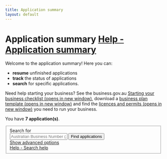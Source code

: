 ```yaml
---
title: Application summary
layout: default
---
```

<style>
    a.dismiss span {
        display: inline-block;
        width: 20px;
        height: 20px;
        vertical-align: middle;
    }

    p:hover a.dismiss span, a.dismiss:focus span {
        background: url(/Content/img/ico-close.png);
        background-size: cover;
    }

    a.dismiss:hover, a.dismiss:focus {
        background-color: transparent;
    }

    .inline p {
        margin: 0;
    }

    .inline {
        display: inline-block;
        margin-right: 20px;
    }	

	tr.extra {
		background-color: #eee;
		display: none;
	}
	
	tr.extra td {
		background-color: transparent;
	}
	.dashboard-container caption .app-status {
		font-size: 80%;
		margin-top: .5em;
		width: 80%;
	}
	.search-date {
		width: 7em !important;
	}
	.search-date + button.ui-datepicker-trigger {
		background: none;
		border: none;
		margin-left: -35px;
		color: #555;
	}
</style>
<main class="wrapper">
	<h1 id="heading" tabindex="-1">Application summary <a class="cd-btn help" href="#help-dashboarddescription"><span>Help - Application summary</span></a></h1>
	<div class="grid-row clearfix">
		<p>Welcome to the application summary! Here you can:</p>
		<ul>
			<li><strong>resume</strong> unfinished applications</li>
			<li><strong>track</strong> the status of applications</li>
			<li><strong>search</strong> for specific applications.</li>
		</ul>
		<p>Need help starting your business? See the business.gov.au <a href="https://www.business.gov.au/Info/Plan-and-Start/Templates-and-tools/Checklists/Starting-your-business-checklist" target="_blank">Starting your business checklist <span class="visuallyhidden">(opens in new window)</span></a>, download a <a href="https://www.business.gov.au/info/plan-and-start/templates-and-tools/business-plan-template-and-guide" target="_blank">business plan template <span class="visuallyhidden">(opens in new window)</span></a> and find the <a href="https://www.business.gov.au/info/plan-and-start/start-your-business/business-and-company-registration/registration-and-licences" target="_blank"> licences and permits <span class="visuallyhidden">(opens in new window)</span></a> you need to run your business. </p>
	</div>
	<div id="dashboard-page">
		<p>You have <strong><span id="application-count">7</span> application(s)</strong>.</p>
		<div class="card clearfix">
			<form action="/registration/dashboard/search" id="search-form" method="post" novalidate="novalidate"><input name="__RequestVerificationToken" type="hidden" value="v0HTD9yGK4oZF86SaC0U1DDBqhAbaJWP-VzqDS3U4AAWGBssoz7lI5ZHjod30AeYr4OZ4rYmS5M5qEzfzMnCivI_DM_4hQJIqgIMfI2Qw5LdNinjOxOKnVen_9cR6VQ_iC7xqeCItQCqvw6A4q8RPw2">            <fieldset id="filterContainer" class="no-margin">
                <div class="filter-container">
					<div class="grid-row">
						<div class="col4">
							<label for="search-term" class="input-right">Search for</label>
						</div>
						<div class="col7">
							<input id="SearchOptions_SearchString" name="SearchOptions.SearchString" placeholder="Australian Business Number (ABN)" style="max-width: 23em" type="text" value="">
							<button id="find-btn" type="submit" class="btn btn-default btn-inline" name="submitAction" value="stringSearch">Find applications</button><br>
							<a href="javascript:void(0)" id="show-adv">Show advanced options</a>
						</div>
						<div class="col1 last"><a class="cd-btn help" href="#help-dashboardsearchhelp"><span>Help - Search help</span></a></div>
					</div>
                    <div id="advanced-search" style="display: none;">
						<div class="grid-row">
							<div class="col4">
								<label for="SearchOptions_DateFrom" class="input-right">Submitted date from<br><span class="field-note">(DD/MM/YYYY)</span></label>
							</div>
							<div class="col8 last">
								<input class="search-date hasDatepicker" data-val="true" data-val-date="The field DateFrom must be a date." id="SearchOptions_DateFrom" name="SearchOptions.DateFrom" type="text" value=""><button type="button" class="ui-datepicker-trigger"><span class="fa fa-calendar"></span></button>
								&nbsp;&nbsp;
								<label for="SearchOptions_DateTo" class="input-right label-inline">Date to <span class="field-note">(DD/MM/YYYY)</span></label>
								<input class="search-date hasDatepicker" data-val="true" data-val-date="The field DateTo must be a date." id="SearchOptions_DateTo" name="SearchOptions.DateTo" type="text" value=""><button type="button" class="ui-datepicker-trigger"><span class="fa fa-calendar"></span></button>
							</div>
						</div>
						<div class="grid-row">
							<div class="col4">
								<label for="field5" class="input-right">Status of application</label>
							</div>
							<div class="col8 last">
								<select id="SearchOptions_SelectedApplicationStatus" name="SearchOptions.SelectedApplicationStatus"><option value="">Show all</option>
									<option value="1">Not Submitted</option>
									<option value="4">Submitted</option>
									<option value="5">Completed</option>
								</select>
								<br>
							</div>
						</div>
						<div class="grid-row clearfix">
							<div class="col4">
								<p class="label input-right">Registration types</p>
							</div>
							<div class="col8 last">
								<div class="custom-controls inline">
									<p class="no-margin">

										<input id="RegistrationTypes_2" name="SearchOptions.SelectedRegistrationTypes" type="checkbox" value="ABN">
										<label for="RegistrationTypes_2" id="type-abn" style="width: 8em">ABN</label>
									</p>
								</div>
								<div class="custom-controls inline">
									<p class="no-margin">

										<input id="RegistrationTypes_3" name="SearchOptions.SelectedRegistrationTypes" type="checkbox" value="GST">
										<label for="RegistrationTypes_3" id="type-gst" style="width: 8em">GST</label>
									</p>
								</div>
								<div class="custom-controls inline">
									<p class="no-margin">

										<input id="RegistrationTypes_4" name="SearchOptions.SelectedRegistrationTypes" type="checkbox" value="PAYG">
										<label for="RegistrationTypes_4" id="type-payg" style="width: 8em">PAYG</label>
									</p>
								</div>
								<div class="custom-controls inline">
									<p class="no-margin">

										<input id="RegistrationTypes_5" name="SearchOptions.SelectedRegistrationTypes" type="checkbox" value="FBT">
										<label for="RegistrationTypes_5" id="type-fbt" style="width: 8em">FBT</label>
									</p>
								</div>
								<div class="custom-controls inline">
									<p class="no-margin">

										<input id="RegistrationTypes_6" name="SearchOptions.SelectedRegistrationTypes" type="checkbox" value="LCT">
										<label for="RegistrationTypes_6" id="type-lct" style="width: 8em">LCT</label>
									</p>
								</div>
								<div class="custom-controls inline">
									<p class="no-margin">

										<input id="RegistrationTypes_7" name="SearchOptions.SelectedRegistrationTypes" type="checkbox" value="FTC">
										<label for="RegistrationTypes_7" id="type-ftc" style="width: 8em">FTC</label>
									</p>
								</div>
								<div class="custom-controls inline">
									<p class="no-margin">

										<input id="RegistrationTypes_8" name="SearchOptions.SelectedRegistrationTypes" type="checkbox" value="WET">
										<label for="RegistrationTypes_8" id="type-wet" style="width: 8em">WET</label>
									</p>
								</div>
								<div class="custom-controls inline">
									<p class="no-margin">

										<input id="RegistrationTypes_9" name="SearchOptions.SelectedRegistrationTypes" type="checkbox" value="AKEY">
										<label for="RegistrationTypes_9" id="type-akey" style="width: 8em">AUSKey</label>
									</p>
								</div>
							</div>
						</div>
                        <div>
                            <p class="margin4">
                                <button type="submit" class="btn btn-default btn-inline" id="btnSearch" name="submitAction" value="advancedSearch">Find applications</button>
                            </p>
                        </div>
                    </div>
                </div><!-- filterContainer -->
            </fieldset>
		</form>
	</div>
	<div id="resubmit" style="display: none;">
		<div class="dashboard-container">
			<table>
				<caption>Australian Business Number (ABN): <strong>44 123 456 789</strong><br>
					
					<div class="app-status">
						<p class="clickable" onclick="$(this).next().toggle()">
							<a href="javascript:void(0)" class="more">Unsuccessful</a>&nbsp;<span class="fa fa-plus-square"></span>
						</p>
						<div class="extra-content" style="display: none;">
							<p>You have submitted the application and at least one of your registrations has been unsuccessful. You can use the <strong>Resume</strong> button to go back and edit the unsuccessful registration(s) and resubmit them.</p>
						</div>
					</div>
					<span class="controls">
						<a href="resubmit-auskeys2" class="edit">Resume</a>
						&nbsp;
						<a href="javascript:void(0);" class="remove" style="display: none;">Delete</a>
						&nbsp;
						<a href="javascript:void(0);" class="refresh" style="display: none;"><span class="fa fa-refresh"></span>Status update</a>
					</span>
				</caption>
				<thead>
					<tr>
						<th class="status-item">Registration item</th>
						<th class="status-detail">Detail</th>
						<th class="status-information" colspan="2">Status</th>
					</tr>
				</thead>
				<tbody>
					<tr class="rego" onclick="$(this).next().toggle('fast')">
						<td class="registered"><span class="visuallyhidden">Submitted-</span>AUSKey</td>
						<td class="status-waiting">Fred Albert Nerk</td>
						<td class="">
							<span>
								<a class="more" href="javascript:void(0)">Submitted</a>
							</span>
						</td>
						<td class=""><span class="fa fa-plus-square">&nbsp;</span></td>
					</tr>
					<tr style="display: table-row;" class="extra" style="display: none">
						<td>&nbsp;</td>
						<td colspan="3">
							<p>Your registration has been submitted. Check with the ATO to see if it was successful.</p>
						</td>
					</tr>
					<tr class="rego" onclick="$(this).next().toggle('fast')">
						<td class="declined"><span class="visuallyhidden">Unsuccessful-</span>AUSkey</td>
						<td class="status-waiting">Simon Arthur Bourke</td>
						<td class="">
							<span><a class="more" href="javascript:void(0)">Unsuccessful</a></span>
						</td>
						<td class=""><span class="fa fa-plus-square">&nbsp;</span></td>
					</tr>
					<tr style="display: table-row;" class="extra" style="display: none">
						<td>&nbsp;</td>
						<td colspan="3">
							<p>Unfortunately your application was unable to be submitted due to the following errors:</p>
							<ul>
								<li>Invalid Tax File Number.</li>
							</ul>
							<p>You can re-submit your application by selecting the "Resume" button above and correcting the errors.</p>
						</td>
					</tr>
					<tr class="rego" onclick="$(this).next().toggle('fast')">
						<td class="declined"><span class="visuallyhidden">Unsuccessful-</span>AUSkey</td>
						<td class="status-waiting">Graham Alexander Carson</td>
						<td class="">
							<span><a class="more" href="javascript:void(0)">Unsuccessful</a></span>
						</td>
						<td class=""><span class="fa fa-plus-square">&nbsp;</span></td>
					</tr>
					<tr style="display: table-row;" class="extra" style="display: none">
						<td>&nbsp;</td>
						<td colspan="3">
							<p>Unfortunately your application was unable to be submitted due to the following errors:</p>
							<ul>
								<li>Invalid Tax File Number.</li>
							</ul>
							<p>You can re-submit your application by selecting the "Resume" button above and correcting the errors.</p>
						</td>
					</tr>
					<tr class="rego" onclick="$(this).next().toggle('fast')">
						<td class="registered"><span class="visuallyhidden">Submitted-</span>AUSKey</td>
						<td class="status-waiting">Bryan Jeremy Cartright</td>
						<td class="">
							<span>
								<a class="more" href="javascript:void(0)">Submitted</a>
							</span>
						</td>
						<td class=""><span class="fa fa-plus-square">&nbsp;</span></td>
					</tr>
					<tr style="display: table-row;" class="extra" style="display: none">
						<td>&nbsp;</td>
						<td colspan="3">
							<p>Your registration has been submitted. Check with the ATO to see if it was successful.</p>
						</td>
					</tr>
				</tbody>
			</table>
		</div>
	</div>
<div id="add-auskeys" style="display: none">
	<div class="dashboard-container" id="299">
		<table id="auskey-pending">
			<caption>Application reference: <strong>#1702-AA-0299-L</strong><br>
				<div class="app-status"><p>Submitted on 09 May 2017 14:32</p></div>
				<span class="controls">
					<a href="javascript:void(0);" class="edit" style="display: none;">Resume</a>
					&nbsp;
					<a href="javascript:void(0);" class="remove" style="display: none;">Delete</a>
					&nbsp;
					<a href="javascript:void(0);" class="refresh"><span class="fa fa-refresh"></span>Status update</a>
				</span>
			</caption>
			<thead>
				<tr>
					<th class="status-item">Registration item</th>
					<th class="status-detail">Detail</th>
					<th class="status-information" colspan="2">Status</th>
				</tr>
			</thead>
			<tbody>
				<tr class="rego" onclick="$(this).next().toggle('fast')">
					<td class="waiting"><span class="visuallyhidden">Pending-</span>AUSkey</td>
					<td class="status-waiting">Fred Albert Nerk</td>
					<td class=""><a href="javascript:void(0)">Pending</a></td>
					<td class=""><span class="fa fa-plus-square">&nbsp;</span></td>
				</tr>
				<tr style="display: table-row;" class="extra" style="display: none">
					<td>&nbsp;</td>
					<td colspan="3">
						<p>Your registration has been submitted. Use the refresh button above to check on the status of your application.</p>
					</td>
				</tr>
				<tr class="rego" onclick="$(this).next().toggle('fast')">
					<td class="waiting"><span class="visuallyhidden">Pending-</span>AUSkey</td>
					<td class="status-waiting">Simon Arthur Bourke</td>
					<td class=""><a href="javascript:void(0)">Pending</a></td>
					<td class=""><span class="fa fa-plus-square">&nbsp;</span></td>
				</tr>
				<tr style="display: table-row;" class="extra" style="display: none">
					<td>&nbsp;</td>
					<td colspan="3">
						<p>Your registration has been submitted. Use the refresh button above to check on the status of your application.</p>
					</td>
				</tr>
			</tbody>
		</table>
		<table id="new-auskeys" style="display: none;">
			<caption>Australian Business Number (ABN): <strong>44 123 456 789</strong><br>
				
				<div class="app-status"><p>Not submitted</p></div>
				<span class="controls">
					<a href="register-existing5" class="edit">Resume</a>
					&nbsp;
					<a href="javascript:void(0);" class="remove" style="display: none;">Delete</a>
					&nbsp;
					<a href="javascript:void(0);" class="refresh" style="display: none;"><span class="fa fa-refresh"></span>Status update</a>
				</span>
			</caption>
			<thead>
				<tr>
					<th class="status-item">Registration item</th>
					<th class="status-detail">Detail</th>
					<th class="status-information" colspan="2">Status</th>
				</tr>
			</thead>
			<tbody>
				
				<tr class="rego">
					<td class="editing"><span class="visuallyhidden">Not submitted-</span>AUSkey</td>
					<td class="status-waiting">Fred Albert Nerk</td>
					<td class="">
						<span>Not submitted</span>
					</td>
					<td class="">&nbsp;</td>
				</tr>
				<tr class="rego">
					<td class="editing"><span class="visuallyhidden">Not submitted-</span>AUSkey</td>
					<td class="status-waiting">Simon Arthur Bourke</td>
					<td class="">
						<span>Not submitted</span>
					</td>
					<td class="">&nbsp;</td>
				</tr>
			</tbody>
		</table>
	</div>
		<div class="dashboard-container" id="9619">
		<table>
			<caption>Australian Business Number (ABN): <strong>44 123 456 789</strong><br>
				
				<div class="app-status"><p>Completed on 09 Apr 2017 16:18</p></div>
				<span class="controls" style="display: none;">
					<a href="javascript:void(0);" class="edit" style="display: none;">Resume</a>
					&nbsp;
					<a href="javascript:void(0);" class="remove" style="display: none;">Delete</a>
					&nbsp;
					<a href="javascript:void(0);" class="refresh" style="display: none;"><span class="fa fa-refresh"></span>Status update</a>
				</span>
			</caption>
			<thead>
				<tr>
					<th class="status-item">Registration item</th>
					<th class="status-detail">Detail</th>
					<th class="status-information" colspan="2">Status</th>
				</tr>
			</thead>
			<tbody>
				<tr class="rego" onclick="$(this).next().toggle('fast')">
					<td class="registered"><span class="visuallyhidden">Submitted-</span>AUSKey</td>
					<td class="status-waiting">John Cecil Smith</td>
					<td class="">
						<span>
							<a class="more" href="javascript:void(0)">Submitted</a>
						</span>
					</td>
					<td class=""><span class="fa fa-plus-square">&nbsp;</span></td>
				</tr>
				<tr style="display: table-row;" class="extra" style="display: none">
					<td>&nbsp;</td>
					<td colspan="3">
						<p>Your registration has been submitted. Check with the ATO to see if it was successful.</p>
					</td>
				</tr>
			</tbody>
		</table>
		<div class="referrer"></div>
	</div>
</div>
<div id="submit">
	<div class="dashboard-container" id="9513">
		<table>
			<caption>
				Australian Business Number (ABN): <strong>44 987 654 321</strong><br>
				
				<div class="app-status"><p>Completed on 12 Apr 2017 09:16</p></div>
				<span class="controls">
					<a href="register-existing5" class="edit">Reapply</a>
					&nbsp;
					<a href="javascript:void(0);" class="remove" style="display: none;">Delete</a>
					&nbsp;
					<a href="javascript:void(0);" class="refresh" style="display: none;"><span class="fa fa-refresh"></span>Status update</a>
				</span>
			</caption>
			<thead>
			<tr>
				<th class="status-item">Registration item</th>
				<th class="status-detail">Detail</th>
				<th class="status-information" colspan="2">Status</th>
			</tr>
			</thead>
			<tbody>
				<tr class="rego" onclick="$(this).next().toggle('fast')">
					<td class="declined"><span class="visuallyhidden">Unsuccessful-</span>GST</td>
					<td class="status-waiting"></td>
					<td class="">
						<span>
							<a class="more" href="javascript:void(0)">Unsuccessful</a>
						</span>
					</td>
					<td class=""><span class="fa fa-plus-square">&nbsp;</span></td>
				</tr>
				<tr style="display: table-row;" class="extra" style="display: none">
					<td>&nbsp;</td>
					<td colspan="3">
						<p>Your Goods and Services Tax (GST) registration has been unsuccessful:</p>
						<ul>
							 <li>Error with application for some reason.</li>
						</ul>
						<p>You can correct the errors and resubmit the application by using the <strong>Reapply</strong> button above.</p>
					</td>
				</tr>
				<tr class="rego" onclick="$(this).next().toggle('fast')">
					<td class="declined"><span class="visuallyhidden">Unsuccessful-</span>WET</td>
					<td class="status-waiting"></td>
					<td class="">
						<span>
							<a class="more" href="javascript:void(0)">Unsuccessful</a>
						</span>
					</td>
					<td class=""><span class="fa fa-plus-square">&nbsp;</span></td>
				</tr>
				<tr style="display: table-row;" class="extra" style="display: none">
					<td>&nbsp;</td>
					<td colspan="3">
						<p>Your Wine Equalisation Tax (WET) registration has been unsuccessful:</p>
						<ul>
							 <li>Error with application for some reason.</li>
						</ul>
						<p>You can correct the errors and resubmit the application by using the <strong>Reapply</strong> button above.</p>
					</td>
				</tr>
				</tbody>
		</table>
		<div class="referrer"></div>
	</div>
	<div class="dashboard-container">
		<table>
			<caption>Australian Business Number (ABN): <strong>44 123 456 789</strong><br>
				
				<div class="app-status"><p>Not submitted</p></div>
				<span class="controls">
					<a href="javascript:void(0);" class="edit">Resume</a>
					&nbsp;
					<a href="javascript:void(0);" class="remove" style="display: none;">Delete</a>
					&nbsp;
					<a href="javascript:void(0);" class="refresh" style="display: none;"><span class="fa fa-refresh"></span>Status update</a>
				</span>
			</caption>
			<thead>
				<tr>
					<th class="status-item">Registration item</th>
					<th class="status-detail">Detail</th>
					<th class="status-information" colspan="2">Status</th>
				</tr>
			</thead>
			<tbody>
				
				<tr>
					<td>&nbsp;</td>
					<td colspan="3">No registrations added.</td>
				</tr>
			</tbody>
		</table>
		<div class="referrer"></div>
	</div>
</div>
<div id="not-submitted">
	<div class="dashboard-container">
		<table>
			<caption>Australian Business Number (ABN): <strong>44 123 456 789</strong><br>
				
				<div class="app-status"><p>Not submitted</p></div>
				<span class="controls">
					<a href="register-existing5" class="edit">Resume</a>
					&nbsp;
					<a href="javascript:void(0);" class="remove" style="display: none;">Delete</a>
					&nbsp;
					<a href="javascript:void(0);" class="refresh" style="display: none;"><span class="fa fa-refresh"></span>Status update</a>
				</span>
			</caption>
			<thead>
				<tr>
					<th class="status-item">Registration item</th>
					<th class="status-detail">Detail</th>
					<th class="status-information" colspan="2">Status</th>
				</tr>
			</thead>
			<tbody>
				
				<tr class="rego">
					<td class="editing"><span class="visuallyhidden">Not submitted-</span>GST</td>
					<td class="status-waiting"></td>
					<td class="">
						<span>Not submitted</span>
					</td>
					<td class="">&nbsp;</td>
				</tr>
				<tr class="rego">
					<td class="editing"><span class="visuallyhidden">Not submitted-</span>PAYG</td>
					<td class="status-waiting"></td>
					<td class="">
						<span>Not submitted</span>
					</td>
					<td class="">&nbsp;</td>
				</tr>
			</tbody>
		</table>
		<div class="referrer"></div>
	</div>
	<div class="dashboard-container" id="9619">
		<table>
			<caption>Australian Business Number (ABN): <strong>44 123 456 789</strong><br>
				
				<div class="app-status"><p>Completed on 09 Apr 2017 16:18</p></div>
				<span class="controls" style="display: none;">
					<a href="javascript:void(0);" class="edit" style="display: none;">Resume</a>
					&nbsp;
					<a href="javascript:void(0);" class="remove" style="display: none;">Delete</a>
					&nbsp;
					<a href="javascript:void(0);" class="refresh" style="display: none;"><span class="fa fa-refresh"></span>Status update</a>
				</span>
			</caption>
			<thead>
				<tr>
					<th class="status-item">Registration item</th>
					<th class="status-detail">Detail</th>
					<th class="status-information" colspan="2">Status</th>
				</tr>
			</thead>
			<tbody>
				
				<tr class="rego" onclick="$(this).next().toggle('fast')">
					<td class="registered"><span class="visuallyhidden">Submitted-</span>AUSKey</td>
					<td class="status-waiting">Fred Aurthur Nerk</td>
					<td class="">
						<span>
							<a class="more" href="javascript:void(0)">Submitted</a>
						</span>
					</td>
					<td class=""><span class="fa fa-plus-square">&nbsp;</span></td>
				</tr>
				<tr style="display: table-row;" class="extra" style="display: none">
					<td>&nbsp;</td>
					<td colspan="3">
						<p>Your registration has been submitted. Check with the ATO to see if it was successful.</p>
					</td>
				</tr>
				<tr class="rego" onclick="$(this).next().toggle('fast')">
					<td class="registered"><span class="visuallyhidden">Submitted-</span>AUSKey</td>
					<td class="status-waiting">John Cecil Smith</td>
					<td class="">
						<span>
							<a class="more" href="javascript:void(0)">Submitted</a>
						</span>
					</td>
					<td class=""><span class="fa fa-plus-square">&nbsp;</span></td>
				</tr>
				<tr style="display: table-row;" class="extra" style="display: none">
					<td>&nbsp;</td>
					<td colspan="3">
						<p>Your registration has been submitted. Check with the ATO to see if it was successful.</p>
					</td>
				</tr>
				<tr class="rego" onclick="$(this).next().toggle('fast')">
					<td class="registered"><span class="visuallyhidden">Submitted-</span>AUSKey</td>
					<td class="status-waiting">Bryan Anthony James</td>
					<td class="">
						<span>
							<a class="more" href="javascript:void(0)">Submitted</a>
						</span>
					</td>
					<td class=""><span class="fa fa-plus-square">&nbsp;</span></td>
				</tr>
				<tr style="display: table-row;" class="extra" style="display: none">
					<td>&nbsp;</td>
					<td colspan="3">
						<p>Your registration has been submitted. Check with the ATO to see if it was successful.</p>
					</td>
				</tr>
			</tbody>
		</table>
		<div class="referrer"></div>
	</div>
</div>
<div class="dashboard-container" id="9476">
    <table>
        <caption>
            Australian Business Number: <strong>44 555 555 555</strong><br>
            
            <div class="app-status"><p>Completed on 05 Apr 2017 16:06</p></div>
            <span class="controls" style="display: none;">
                <a href="javascript:void(0);" class="edit" style="display: none;">Resume</a>
                &nbsp;
                <a href="javascript:void(0);" class="remove" style="display: none;">Delete</a>
                &nbsp;
                <a href="javascript:void(0);" class="refresh" style="display: none;"><span class="fa fa-refresh"></span>Status update</a>
            </span>
        </caption>
        <thead>
        <tr>
            <th class="status-item">Registration item</th>
            <th class="status-detail">Detail</th>
            <th class="status-information" colspan="2">Status</th>
        </tr>
        </thead>
        <tbody>
			<tr class="rego" onclick="$(this).next().toggle('fast')">
				<td class="registered"><span class="visuallyhidden">Submitted-</span>GST</td>
				<td class="status-waiting"></td>
				<td class="">
					<span>
						<a class="more" href="javascript:void(0)">Submitted</a>
					</span>
				</td>
				<td class=""><span class="fa fa-plus-square">&nbsp;</span></td>
			</tr>
			<tr style="display: table-row;" class="extra" style="display: none">
				<td>&nbsp;</td>
				<td colspan="3">
					<p>Your registration has been submitted. Check with the ATO to see if it was successful.</p>
				</td>
			</tr>
			<tr class="rego" onclick="$(this).next().toggle('fast')">
				<td class="registered"><span class="visuallyhidden">Submitted-</span>LCT</td>
				<td class="status-waiting"></td>
				<td class="">
					<span>
						<a class="more" href="javascript:void(0)">Submitted</a>
					</span>
				</td>
				<td class=""><span class="fa fa-plus-square">&nbsp;</span></td>
			</tr>
			<tr style="display: table-row;" class="extra" style="display: none">
				<td>&nbsp;</td>
				<td colspan="3">
					<p>Your registration has been submitted. Check with the ATO to see if it was successful.</p>
				</td>
			</tr>
			<tr class="rego" onclick="$(this).next().toggle('fast')">
				<td class="registered"><span class="visuallyhidden">Submitted-</span>FTC</td>
				<td class="status-waiting"></td>
				<td class="">
					<span>
						<a class="more" href="javascript:void(0)">Submitted</a>
					</span>
				</td>
				<td class=""><span class="fa fa-plus-square">&nbsp;</span></td>
				<tr style="display: table-row;" class="extra" style="display: none">
					<td>&nbsp;</td>
					<td colspan="3">
						<p>Your registration has been submitted. Check with the ATO to see if it was successful.</p>
					</td>
				</tr>
			</tr>
		</tbody>
    </table>
    <div class="referrer"></div>
</div>
<div id="pager" class="card" style="">
        <div class="grid-row">
            <p>
                You have <span>4</span> more application(s)
                <button id="btnShowMore" type="button" class="btn btn-inline" style="margin-left: 10px">Show more...</button>
            </p>
        </div>
    </div>
</div>

<script type="text/javascript" src="/scripts/clipboard.min.js"></script>

<script type="text/javascript">
	$(document).ready(function() {
	
		var qryStr = getUrlVars();
		if (qryStr.type == "auskey") {
			$("#add-auskeys").show();
			$("#not-submitted").hide();
			$("#submit").hide();
			if (qryStr.action == "save") {
				$("#auskey-pending").hide();
				$("#new-auskeys").show();
			}
		}
		else if (qryStr.action == "submit") {
			$("#submit").show();
			$("#not-submitted").hide();
		} else if (qryStr.action == "resubmit") {
			$("#not-submitted").hide()
			$("#9513").hide()
			$("#resubmit").show()
		} else {
			$("#submit").hide();
			$("#not-submitted").show();
		}
	
		$("#show-adv").click(function () {
			$("#advanced-search").toggle('fast');
			if ($("#advanced-search:visible").length)
				$("#show-adv").html("Hide advanced options");
			else
				$("#show-adv").html("Show advanced options");
			$(this).blur();
		});
	
		
	
	});
		
	/* Drop down settings menu */
	$("nav").accessibleMegaMenu({
		/* prefix for generated unique id attributes, which are required to indicate aria-owns, aria-controls and aria-labelledby */
		uuidPrefix: "accessible-megamenu",
		/* css class used to define the megamenu styling */
		menuClass: "nav-menu",
		/* css class for a top-level navigation item in the megamenu */
		topNavItemClass: "nav-item",
		/* css class for a megamenu panel */
		panelClass: "sub-nav",
		/* css class for a group of items within a megamenu panel */
		panelGroupClass: "sub-nav-group",
		/* css class for the hover state */
		hoverClass: "hover",
		/* css class for the focus state */
		focusClass: "focus",
		/* css class for the open state */
		openClass: "open"
	});
</script>

</main>